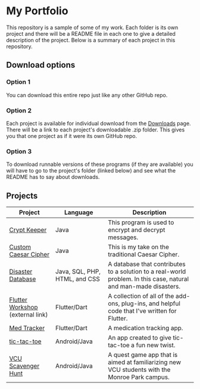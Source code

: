 # My Portfolio

This repository is a sample of some of my work. Each folder is its own project and there will be a README file in each one to give a detailed description of the project. Below is a summary of each project in this repository.

## Download options

### Option 1

You can download this entire repo just like any other GitHub repo.

### Option 2

Each project is available for individual download from the [Downloads](downloads.md) page. There will be a link to each project's downloadable .zip folder. This gives you that one project as if it were its own GitHub repo.

### Option 3

To download runnable versions of these programs (if they are available) you will have to go to the project's folder (linked below) and see what the README has to say about downloads.

## Projects

| Project | Language | Description |
| --- | --- | --- |
| [Crypt Keeper](Crypt%20Keeper) | Java | This program is used to encrypt and decrypt messages. |
| [Custom Caesar Cipher](Custom%20Caesar%20Cipher) | Java | This is my take on the traditional Caesar Cipher. |
| [Disaster Database](Disaster%20Database) | Java, SQL, PHP, HTML, and CSS | A database that contributes to a solution to a real-world problem. In this case, natural and man-made disasters. |
| [Flutter Workshop](https://github.com/babincc/flutter_workshop#readme) (external link) | Flutter/Dart | A collection of all of the add-ons, plug-ins, and helpful code that I've written for Flutter. |
| [Med Tracker](med_tracker) | Flutter/Dart | A medication tracking app. |
| [tic-tac-toe](tic-tac-toe) | Android/Java | An app created to give tic-tac-toe a fun new twist. |
| [VCU Scavenger Hunt](VCU%20Scavenger%20Hunt) | Android/Java | A quest game app that is aimed at familiarizing new VCU students with the Monroe Park campus. |
